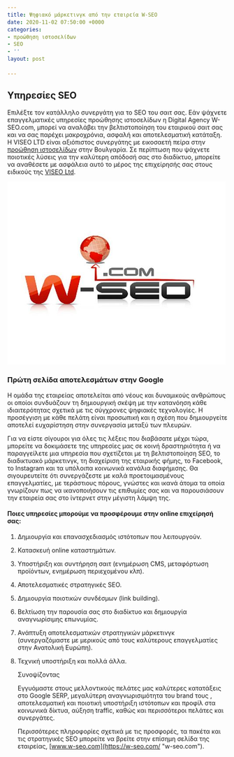 ```yaml
---
title: Ψηφιακό μάρκετινγκ από την εταιρεία W-SEO
date: 2020-11-02 07:50:00 +0000
categories:
- προώθηση ιστοσελίδων
- SEO
- ''
layout: post

---
```

## Υπηρεσίες SEO

Επιλέξτε τον κατάλληλο συνεργάτη για το SEO του σαιτ σας. Εάν ψάχνετε επαγγελματικές υπηρεσίες προώθησης ιστοσελίδων η Digital Agency W-SEO.com, μπορεί να αναλάβει την βελτιστοποίηση του εταιρικού σαιτ σας και να σας παρέχει μακροχρόνια, ασφαλή και αποτελεσματική κατάταξη. Η VISEO LTD είναι αξιόπιστος συνεργάτης με εικοσαετή πείρα στην [προώθηση ιστοσελίδων](https://serp.gr/%CF%80%CF%81%CE%BF%CF%8E%CE%B8%CE%B7%CF%83%CE%B7%20%CE%B9%CF%83%CF%84%CE%BF%CF%83%CE%B5%CE%BB%CE%AF%CE%B4%CF%89%CE%BD/2020/05/17/4-seo.html "προώθηση ιστοσελίδων") στην Βουλγαρία. Σε περίπτωση που ψάχνετε ποιοτικές λύσεις για την καλύτερη απόδοσή σας στο διαδίκτυο, μπορείτε να αναθέσετε με ασφάλεια αυτό το μέρος της επιχείρησής σας στους ειδικούς της [VISEO Ltd](https://w-seo.com/ "VISEO LTD").

![προώθηση ιστοσελίδων](/uploads/w-seo-com.jpg "προώθηση ιστοσελίδων")

### Πρώτη σελίδα αποτελεσμάτων στην Google

Η ομάδα της εταιρείας αποτελείται από νέους και δυναμικούς ανθρώπους οι οποίοι συνδυάζουν τη δημιουργική σκέψη με την κατανόηση κάθε ιδιαιτερότητας σχετικά με τις σύγχρονες ψηφιακές τεχνολογίες. Η προσέγγιση με κάθε πελάτη είναι προσωπική και η σχέση που δημιουργείτε αποτελεί ευχαρίστηση στην συνεργασία μεταξύ των πλευρών.

Για να είστε σίγουροι για όλες τις λέξεις που διαβάσατε μέχρι τώρα, μπορείτε να δοκιμάσετε της υπηρεσίες μας σε κοινή δραστηριότητα ή να παραγγείλετε μια υπηρεσία που σχετίζεται με τη βελτιστοποίηση SEO, το διαδικτυακό μάρκετινγκ, τη διαχείριση της εταιρικής φήμης, το Facebook, το Instagram και τα υπόλοιπα κοινωνικά κανάλια διαφήμισης. Θα σιγουρευτείτε ότι συνεργάζεστε με καλά προετοιμασμένους επαγγελματίες, με τεράστιους πόρους, γνώστες και ικανά άτομα τα οποία γνωρίζουν πως να ικανοποιήσουν τις επιθυμίες σας και να παρουσιάσουν την εταιρεία σας στο ίντερνετ στην μέγιστη λάμψη της.

#### Ποιες υπηρεσίες μπορούμε να προσφέρουμε στην online επιχείρησή σας:

1. Δημιουργία και επανασχεδιασμός ιστότοπων που λειτουργούν.
2. Κατασκευή online καταστημάτων.
3. Υποστήριξη και συντήρηση σαιτ (ενημέρωση CMS, μεταφόρτωση προϊόντων, ενημέρωση περιεχομένου κλπ).
4. Αποτελεσματικές στρατηγικές SEO.
5. Δημιουργία ποιοτικών συνδέσμων (link building).
6. Βελτίωση την παρουσία σας στο διαδίκτυο και δημιουργία αναγνωρίσιμης επωνυμίας.
7. Ανάπτυξη αποτελεσματικών στρατηγικών μάρκετινγκ (συνεργαζόμαστε με μερικούς από τους καλύτερους επαγγελματίες στην Ανατολική Ευρώπη).
8. Τεχνική υποστήριξη και πολλά άλλα.

   Συνοψίζοντας

   Εγγυόμαστε στους μελλοντικούς πελάτες μας καλύτερες κατατάξεις στο Google SERP, μεγαλύτερη αναγνωρισιμότητα του brand τους , αποτελεσματική και ποιοτική υποστήριξη ιστότοπων και προφίλ στα κοινωνικά δίκτυα, αύξηση traffic, καθώς και περισσότεροι πελάτες και συνεργάτες.

   Περισσότερες πληροφορίες σχετικά με τις προσφορές, τα πακέτα και τις στρατηγικές SEO μπορείτε να βρείτε στην επίσημη σελίδα της εταιρείας, [www.w-seo.com](https://w-seo.com/ "w-seo.com").